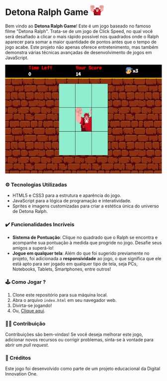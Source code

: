 # Detona Ralph Game <img height="32px" src="./src/images/ralph.png"><br>

Bem vindo ao **Detona Ralph Game**! Este é um jogo baseado no famoso filme "Detona Ralph". Trata-se de um jogo de Click Speed, no qual você será desafiado a clicar o mais rápido possível nos quadrados onde o Ralph aparecer para somar a maior quantidade de pontos antes que o tempo de jogo acabe. 
Este projeto não apenas oferece entretenimento, mas também demonstra várias técnicas avançadas de desenvolvimento de jogos em JavaScript.

<p align="center">
  <img height="350px" src="./src/images/game-img.png"><br>
</p>


### ⚙ Tecnologias Utilizadas

- HTML5 e CSS3 para a estrutura e aparência do jogo.
- JavaScript para a lógica de programação e interatividade.
- Sprites e imagens customizadas para criar a estética única do universo de Detona Ralph.


### ✔️ Funcionalidades Incríveis

- **Sistema de Pontuação**: Clique no quadrado que o Ralph se encontra e acompanhe sua pontuação à medida que progride no jogo. Desafie seus amigos a superá-lo!
- **Jogue em qualquer tela**: Além do que foi sugerido previamente no projeto, foi adicionada a **responsividade** ao jogo, o que significa que ele está apto para ser jogado em qualquer tipo de tela, seja PCs, Notebooks, Tablets, Smartphones, entre outros!


### 🕹️ Como Jogar ?

1. Clone este repositório para sua máquina local.
2. Abra o arquivo `index.html` em seu navegador web.
3. Divirta-se jogando!
5. Ou, [Clique aqui](https://mari4souza.github.io/detona-ralph-game/).


### 🤝🏻 Contribuição

Contribuições são bem-vindas! Se você deseja melhorar este jogo, adicionar novos recursos ou corrigir problemas, sinta-se à vontade para abrir um _pull request_.


### 📝 Créditos

Este jogo foi desenvolvido como parte de um projeto educacional da Digital Innovation One.
